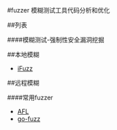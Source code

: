 #fuzzer
模糊测试工具代码分析和优化

##列表

####模糊测试-强制性安全漏洞挖掘


##本地模糊
- [iFuzz](iFuzz/README.md) 



##远程模糊



####常用fuzzer
- [AFL](afl/README.md)
- [go-fuzz](go-fuzz/README.md)



